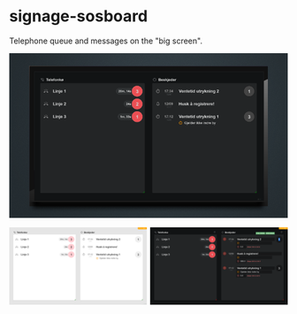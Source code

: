 # signage-sosboard
Telephone queue and messages on the "big screen".

![screenshot1](https://raw.githubusercontent.com/petterhj/signage-sosboard/master/sosboard-screenshot-1.png)

![screenshot2](https://raw.githubusercontent.com/petterhj/signage-sosboard/master/sosboard-screenshot-2.png)